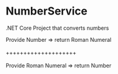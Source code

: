 # NumberService
.NET Core Project that converts numbers

Provide Number => return Roman Numeral</br>
</br>
++++++++++++++++++++</br>
</br>
Provide Roman Numeral => return Number
